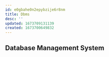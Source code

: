 ```yaml
---
id: e0gbahe0n2epybzije6r8nm
title: Dbms
desc: ''
updated: 1673709131139
created: 1673700649832
---
```

## Database Management System
